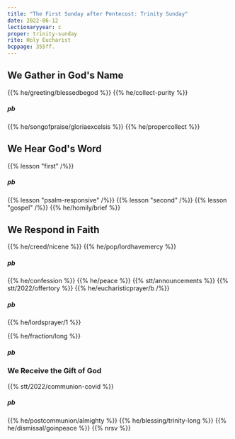 ```yaml
---
title: "The First Sunday after Pentecost: Trinity Sunday"
date: 2022-06-12
lectionaryyear: c
proper: trinity-sunday
rite: Holy Eucharist
bcppage: 355ff.
---
```


## We Gather in God's Name
{{% he/greeting/blessedbegod %}}
{{% he/collect-purity %}}
##### pb
{{% he/songofpraise/gloriaexcelsis %}}
{{% he/propercollect %}}

## We Hear God's Word
{{% lesson "first" /%}}
##### pb
{{% lesson "psalm-responsive" /%}}
{{% lesson "second" /%}}
{{% lesson "gospel" /%}}
{{% he/homily/brief %}}

## We Respond in Faith
{{% he/creed/nicene %}}
{{% he/pop/lordhavemercy %}}
##### pb
{{% he/confession %}}
{{% he/peace %}}
{{% stt/announcements %}}
{{% stt/2022/offertory %}}
{{% he/eucharisticprayer/b /%}}
##### pb
{{% he/lordsprayer/1 %}}

{{% he/fraction/long %}}

##### pb
### We Receive the Gift of God
{{% stt/2022/communion-covid %}}
##### pb
{{% he/postcommunion/almighty %}}
{{% he/blessing/trinity-long %}}
{{% he/dismissal/goinpeace %}}
{{% nrsv %}}
